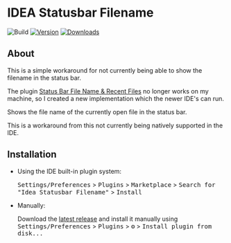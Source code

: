 # IDEA Statusbar Filename

![Build](https://github.com/tobias-z/idea-statusbar-filename/workflows/Build/badge.svg)
[![Version](https://img.shields.io/jetbrains/plugin/v/PLUGIN_ID.svg)](https://plugins.jetbrains.com/plugin/PLUGIN_ID)
[![Downloads](https://img.shields.io/jetbrains/plugin/d/PLUGIN_ID.svg)](https://plugins.jetbrains.com/plugin/PLUGIN_ID)

## About

This is a simple workaround for not currently being able to show the filename in the status bar.

The plugin [Status Bar File Name & Recent Files](https://github.com/kreiger/intellij-idea-statusbar-filename) no longer works on my machine, so I created a new implementation which the newer IDE's can run.

<!-- Plugin description -->
Shows the file name of the currently open file in the status bar.

This is a workaround from this not currently being natively supported in the IDE.
<!-- Plugin description end -->

## Installation

- Using the IDE built-in plugin system:

  <kbd>Settings/Preferences</kbd> > <kbd>Plugins</kbd> > <kbd>Marketplace</kbd> > <kbd>Search for "Idea Statusbar Filename"</kbd> >
  <kbd>Install</kbd>

- Manually:

  Download the [latest release](https://github.com/tobias-z/idea-statusbar-filename/releases/latest) and install it manually using
  <kbd>Settings/Preferences</kbd> > <kbd>Plugins</kbd> > <kbd>⚙️</kbd> > <kbd>Install plugin from disk...</kbd>
